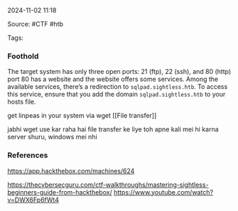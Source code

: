 
2024-11-02 11:18

Source: #CTF #htb

Tags: 

### Foothold

The target system has only three open ports: 21 (ftp), 22 (ssh), and 80 (http)
port 80 has a website and the website offers some services. Among the available services, there’s a redirection to `sqlpad.sightless.htb`. To access this service, ensure that you add the domain `sqlpad.sightless.htb` to your hosts file.



get linpeas in your system via wget 
[[File transfer]]


jabhi wget use kar raha hai file transfer ke liye toh apne kali mei hi karna server shuru, windows mei nhi

### References
https://app.hackthebox.com/machines/624


https://thecybersecguru.com/ctf-walkthroughs/mastering-sightless-beginners-guide-from-hackthebox/
https://www.youtube.com/watch?v=DWX6Fp6fWt4